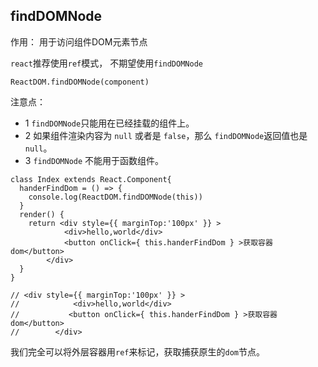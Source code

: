 ## findDOMNode

作用： 用于访问组件DOM元素节点

```react```推荐使用```ref```模式， 不期望使用```findDOMNode```

```react
ReactDOM.findDOMNode(component)
```

注意点：

- 1 `findDOMNode`只能用在已经挂载的组件上。
- 2  如果组件渲染内容为 `null` 或者是 `false`，那么 `findDOMNode`返回值也是 `null`。
- 3 `findDOMNode` 不能用于函数组件。

```react
class Index extends React.Component{
  handerFindDom = () => {
    console.log(ReactDOM.findDOMNode(this))
  }
  render() {
    return <div style={{ marginTop:'100px' }} >
            <div>hello,world</div>
            <button onClick={ this.handerFindDom } >获取容器dom</button>
        </div>
  }
}

// <div style={{ marginTop:'100px' }} >
//            <div>hello,world</div>
//           <button onClick={ this.handerFindDom } >获取容器dom</button>
//        </div>
```

我们完全可以将外层容器用`ref`来标记，获取捕获原生的`dom`节点。